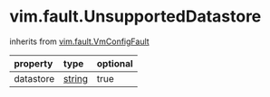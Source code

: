 vim.fault.UnsupportedDatastore
==============================
inherits from [vim.fault.VmConfigFault](docs/vim.fault.VmConfigFault.md)

| property | type | optional |
|:---------|:-----|:---------|
| datastore | [string](string.md "string") | true |
